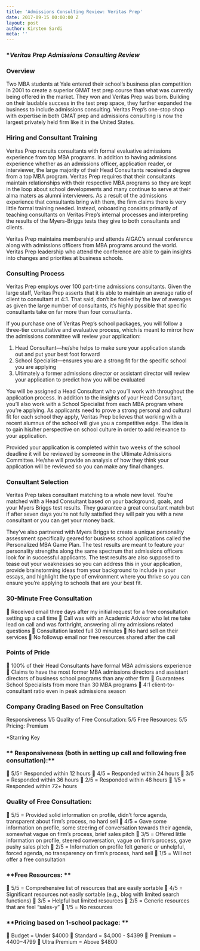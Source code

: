 ```yaml
---
title: 'Admissions Consulting Review: Veritas Prep'
date: 2017-09-15 00:00:00 Z
layout: post
author: Kirsten Sardi
meta: ''
---
```


### **Veritas Prep Admissions Consulting Review*
 

### **Overview**
Two MBA students at Yale entered their school’s business plan competition in 2001 to create a superior GMAT test prep course than what was currently being offered in the market.  They won and Veritas Prep was born.  Building on their laudable success in the test prep space, they further expanded the business to include admissions consulting.  Veritas Prep’s one-stop shop with expertise in both GMAT prep and admissions consulting is now the largest privately held firm like it in the United States.   

### **Hiring and Consultant Training**
Veritas Prep recruits consultants with formal evaluative admissions experience from top MBA programs.  In addition to having admissions experience whether as an admissions officer, application reader, or interviewer, the large majority of their Head Consultants received a degree from a top MBA program.  Veritas Prep requires that their consultants maintain relationships with their respective MBA programs so they are kept in the loop about school developments and many continue to serve at their alma maters as alumni interviewers.  As a result of the admissions experience that consultants bring with them, the firm claims there is very little formal training needed.  Instead, onboarding consists primarily of teaching consultants on Veritas Prep’s internal processes and interpreting the results of the Myers-Briggs tests they give to both consultants and clients.  

Veritas Prep maintains membership and attends AIGAC’s annual conference along with admissions officers from MBA programs around the world.  Veritas Prep leadership who attend the conference are able to gain insights into changes and priorities at business schools.  

### **Consulting Process**
Veritas Prep employs over 100 part-time admissions consultants.  Given the large staff, Veritas Prep asserts that it is able to maintain an average ratio of client to consultant at 4:1. That said, don’t be fooled by the law of averages as given the large number of consultants, it’s highly possible that specific consultants take on far more than four consultants.  

If you purchase one of Veritas Prep’s school packages, you will follow a three-tier consultative and evaluative process, which is meant to mirror how the admissions committee will review your application:
1.	Head Consultant—he/she helps to make sure your application stands out and put your best foot forward
2.	School Specialist—ensures you are a strong fit for the specific school you are applying
3.	Ultimately a former admissions director or assistant director will review your application to predict how you will be evaluated

You will be assigned a Head Consultant who you’ll work with throughout the application process.  In addition to the insights of your Head Consultant, you’ll also work with a School Specialist from each MBA program where you’re applying.  As applicants need to prove a strong personal and cultural fit for each school they apply, Veritas Prep believes that working with a recent alumnus of the school will give you a competitive edge.  The idea is to gain his/her perspective on school culture in order to add relevance to your application.  

Provided your application is completed within two weeks of the school deadline it will be reviewed by someone in the Ultimate Admissions Committee.  He/she will provide an analysis of how they think your application will be reviewed so you can make any final changes.   

### **Consultant Selection**
Veritas Prep takes consultant matching to a whole new level.  You’re matched with a Head Consultant based on your background, goals, and your Myers Briggs test results.  They guarantee a great consultant match but if after seven days you’re not fully satisfied they will pair you with a new consultant or you can get your money back. 

They’ve also partnered with Myers Briggs to create a unique personality assessment specifically geared for business school applications called the Personalized MBA Game Plan.  The test results are meant to feature your personality strengths along the same spectrum that admissions officers look for in successful applicants.  The test results are also supposed to tease out your weaknesses so you can address this in your application, provide brainstorming ideas from your background to include in your essays, and highlight the type of environment where you thrive so you can ensure you’re applying to schools that are your best fit.  

### **30-Minute Free Consultation**
	Received email three days after my initial request for a free consultation setting up a call time
	Call was with an Academic Advisor who let me take lead on call and was forthright, answering all my admissions related questions
	Consultation lasted full 30 minutes
	No hard sell on their services
	No followup email nor free resources shared after the call

### **Points of Pride**
	100% of their Head Consultants have formal MBA admissions experience
	Claims to have the most former MBA admissions directors and assistant directors of business school programs than any other firm
	Guarantees School Specialists from more than 30 MBA programs
	4:1 client-to-consultant ratio even in peak admissions season


### **Company Grading Based on Free Consultation**

Responsiveness	1/5
Quality of Free Consultation:	5/5
Free Resources:	5/5
Pricing:	Premium

*Starring Key

### ** Responsiveness (both in setting up call and following free consultation):**
	5/5= Responded within 12 hours
	4/5 = Responded within 24 hours
	3/5 = Responded within 36 hours
	2/5 = Responded within 48 hours
	1/5 = Responded within 72+ hours

### **Quality of Free Consultation:**
	5/5 = Provided solid information on profile, didn’t force agenda, transparent about firm’s process, no hard sell
	4/5 = Gave some information on profile, some steering of conversation towards their agenda, somewhat vague on firm’s process, brief sales pitch
	3/5 = Offered little information on profile, steered conversation, vague on firm’s process, gave pushy sales pitch
	2/5 = Information on profile felt generic or unhelpful, forced agenda, no transparency on firm’s process, hard sell
	1/5 = Will not offer a free consultation

### **Free Resources: **
	5/5 = Comprehensive list of resources that are easily sortable
	4/5 = Significant resources not easily sortable (e.g., blog with limited search functions)
	3/5 = Helpful but limited resources
	2/5 = Generic resources that are feel “sales-y”
	1/5 = No resources

### **Pricing based on 1-school package: **
	Budget = Under $4000
	Standard = $4,000 - $4399
	Premium = $4400-$4799
	Ultra Premium = Above $4800


